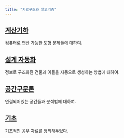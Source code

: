 ```yaml
---
title: "자료구조와 알고리즘"
---
```


## [__계산기하__](./computational-geometry/index.md)

컴퓨터로 연산 가능한 도형 문제들에 대하여.

## [__설계 자동화__](./design-automation/index.md)

정보로 구조화된 건물과 이들을 자동으로 생성하는 방법에 대하여.

## [__공간구문론__](./space-syntax/index.md)

연결되어있는 공간들과 분석법에 대하여.

## [__기초__](./basics/index.md)

기초적인 공부 자료를 정리해두었다.
